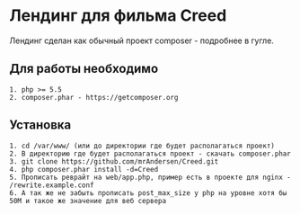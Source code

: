 # Лендинг для фильма Creed

Лендинг сделан как обычный проект composer - подробнее в гугле.

## Для работы необходимо

    1. php >= 5.5
    2. composer.phar - https://getcomposer.org

## Установка

    1. cd /var/www/ (или до директории где будет располагаться проект)
    2. В директорию где будет располагаться проект - скачать composer.phar
    3. git clone https://github.com/mrAndersen/Creed.git
    4. php composer.phar install -d=Creed
    5. Прописать реврайт на web/app.php, пример есть в проекте для nginx - /rewrite.example.conf
    6. А так же не забыть прописать post_max_size у php на уровне хотя бы 50М и такое же значение для веб сервера